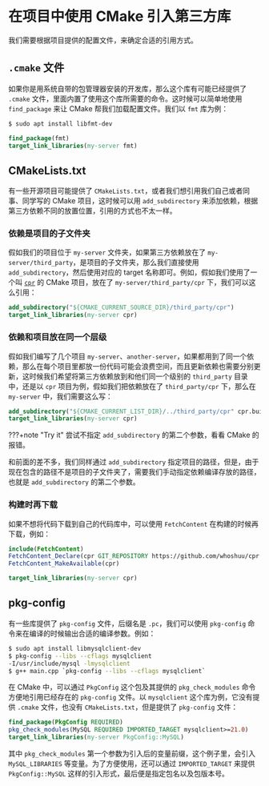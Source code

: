 # 在项目中使用 CMake 引入第三方库

我们需要根据项目提供的配置文件，来确定合适的引用方式。

## `.cmake` 文件

如果你是用系统自带的包管理器安装的开发库，那么这个库有可能已经提供了 `.cmake` 文件，里面内置了使用这个库所需要的命令。这时候可以简单地使用 `find_package` 来让 CMake 帮我们加载配置文件。我们以 `fmt` 库为例：

```bash
$ sudo apt install libfmt-dev
```

```cmake hl_lines="1"
find_package(fmt)
target_link_libraries(my-server fmt)
```

## CMakeLists.txt

有一些开源项目可能提供了 `CMakeLists.txt`，或者我们想引用我们自己或者同事、同学写的 CMake 项目，这时候可以用 `add_subdirectory` 来添加依赖，根据第三方依赖不同的放置位置，引用的方式也不太一样。

### 依赖是项目的子文件夹

假如我们的项目位于 `my-server` 文件夹，如果第三方依赖放在了 `my-server/third_party`，是项目的子文件夹，那么我们直接使用 `add_subdirectory`，然后使用对应的 target 名称即可。例如，假如我们使用了一个叫 [`cpr`](https://github.com/whoshuu/cpr.git) 的 CMake 项目，放在了 `my-server/third_party/cpr` 下，我们可以这么引用：

```cmake hl_lines="1"
add_subdirectory("${CMAKE_CURRENT_SOURCE_DIR}/third_party/cpr")
target_link_libraries(my-server cpr)
```

### 依赖和项目放在同一个层级

假如我们编写了几个项目 `my-server`、`another-server`，如果都用到了同一个依赖，那么在每个项目里都放一份代码可能会浪费空间，而且更新依赖也需要分别更新，这时候我们希望将第三方依赖放到和他们同一个级别的 `third_party` 目录中，还是以 `cpr` 项目为例，假如我们把依赖放在了 `third_party/cpr` 下，那么在 `my-server` 中，我们需要这么写：

```cmake hl_lines="1"
add_subdirectory("${CMAKE_CURRENT_LIST_DIR}/../third_party/cpr" cpr.build)
target_link_libraries(my-server cpr)
```

???+note "Try it"
    尝试不指定 `add_subdirectory` 的第二个参数，看看 CMake 的报错。

和前面的差不多，我们同样通过 `add_subdirectory` 指定项目的路径，但是，由于现在包含的路径不是项目的子文件夹了，需要我们手动指定依赖编译存放的路径，也就是 `add_subdirectory` 的第二个参数。

### 构建时再下载

如果不想将代码下载到自己的代码库中，可以使用 `FetchContent` 在构建的时候再下载，例如：

```cmake hl_lines="1-3"
include(FetchContent)
FetchContent_Declare(cpr GIT_REPOSITORY https://github.com/whoshuu/cpr.git GIT_TAG c8d33915dbd88ad6c92b258869b03aba06587ff9)
FetchContent_MakeAvailable(cpr)

target_link_libraries(my-server cpr)
```

## pkg-config

有一些库提供了 `pkg-config` 文件，后缀名是 `.pc`，我们可以使用 `pkg-config` 命令来在编译的时候输出合适的编译参数。例如：

```bash
$ sudo apt install libmysqlclient-dev
$ pkg-config --libs --cflags mysqlclient
-I/usr/include/mysql -lmysqlclient
$ g++ main.cpp `pkg-config --libs --cflags mysqlclient`
```

在 CMake 中，可以通过 `PkgConfig` 这个包及其提供的 `pkg_check_modules` 命令方便地引用已经存在的 `pkg-config` 文件。以 `mysqlclient` 这个库为例，它没有提供 `.cmake` 文件，也没有 `CMakeLists.txt`，但是提供了 `pkg-config` 文件：

```cmake hl_lines="1-2"
find_package(PkgConfig REQUIRED)
pkg_check_modules(MySQL REQUIRED IMPORTED_TARGET mysqlclient>=21.0)
target_link_libraries(my-server PkgConfig::MySQL)
```

其中 `pkg_check_modules` 第一个参数为引入后的变量前缀，这个例子里，会引入 `MySQL_LIBRARIES` 等变量。为了方便使用，还可以通过 `IMPORTED_TARGET` 来提供 `PkgConfig::MySQL` 这样的引入形式，最后便是指定包名以及包版本号。